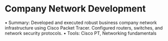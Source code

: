 # Company Network Development

•	Summary: Developed and executed robust business company network infrastructure using Cisco Packet Tracer. Configured routers, switches, and network security protocols.
•	Tools: Cisco PT, Networking fundamentals

